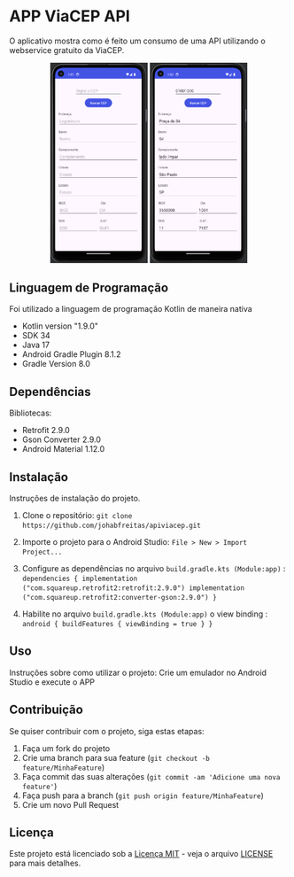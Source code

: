 # APP ViaCEP API

O aplicativo mostra como é feito um consumo de uma API utilizando o webservice gratuito da ViaCEP.

<div style="display: flex;">
<center>
  <img src="images/img_1.png" alt="Imagem 1" style="width: 35%;">
  <img src="images/img_2.png" alt="Imagem 2" style="width: 35%;">
</center>
</div>


## Linguagem de Programação

Foi utilizado a linguagem de programação Kotlin de maneira nativa

- Kotlin version "1.9.0"
- SDK 34
- Java 17
- Android Gradle Plugin 8.1.2
- Gradle Version 8.0

## Dependências

Bibliotecas:
- Retrofit 2.9.0 
- Gson Converter 2.9.0 
- Android Material 1.12.0

## Instalação

Instruções de instalação do projeto.

1. Clone o repositório: 
	`git clone https://github.com/johabfreitas/apiviacep.git`

2. Importe o projeto para o Android Studio:
	`File > New > Import Project...`

3. Configure as dependências no arquivo `build.gradle.kts (Module:app)` :
    `dependencies {
        implementation ("com.squareup.retrofit2:retrofit:2.9.0")
        implementation ("com.squareup.retrofit2:converter-gson:2.9.0")
    }`

4. Habilite no arquivo `build.gradle.kts (Module:app)` o view binding :
	`android {
		buildFeatures {
    		viewBinding = true
    	}
	}` 


## Uso

Instruções sobre como utilizar o projeto:
	Crie um emulador no Android Studio e execute o APP

## Contribuição

Se quiser contribuir com o projeto, siga estas etapas:

1. Faça um fork do projeto
2. Crie uma branch para sua feature (`git checkout -b feature/MinhaFeature`)
3. Faça commit das suas alterações (`git commit -am 'Adicione uma nova feature'`)
4. Faça push para a branch (`git push origin feature/MinhaFeature`)
5. Crie um novo Pull Request

## Licença

Este projeto está licenciado sob a [Licença MIT](https://opensource.org/licenses/MIT) - veja o arquivo [LICENSE](LICENSE) para mais detalhes.

